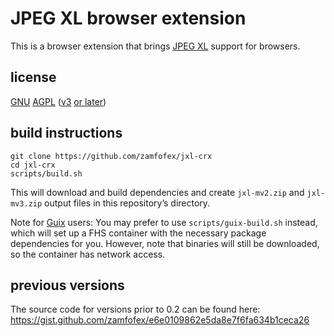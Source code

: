 JPEG XL browser extension
===

This is a browser extension that brings [JPEG XL] support for browsers.

[JPEG XL]: <https://jpegxl.info>

license
---

[GNU][GPL] [AGPL] ([v3][AGPLv3] [or later][GPLv3+])

[GPL]: <https://www.gnu.org/licenses/>
[AGPL]: <https://www.gnu.org/licenses/why-affero-gpl.html>
[AGPLv3]: <https://www.gnu.org/licenses/agpl-3.0>
[GPLv3+]: <https://www.gnu.org/licenses/gpl-faq.html#VersionThreeOrLater>

build instructions
---

~~~
git clone https://github.com/zamfofex/jxl-crx
cd jxl-crx
scripts/build.sh
~~~

This will download and build dependencies and create `jxl-mv2.zip` and `jxl-mv3.zip` output files in this repository’s directory.

Note for [Guix] users: You may prefer to use `scripts/guix-build.sh` instead, which will set up a FHS container with the necessary package dependencies for you. However, note that binaries will still be downloaded, so the container has network access.

[Guix]: <https://guix.gnu.org>

previous versions
---

The source code for versions prior to 0.2 can be found here: <https://gist.github.com/zamfofex/e6e0109862e5da8e7f6fa634b1ceca26>

